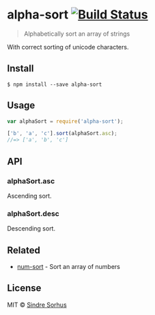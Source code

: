 # alpha-sort [![Build Status](https://travis-ci.org/sindresorhus/alpha-sort.svg?branch=master)](https://travis-ci.org/sindresorhus/alpha-sort)

> Alphabetically sort an array of strings

With correct sorting of unicode characters.


## Install

```
$ npm install --save alpha-sort
```


## Usage

```js
var alphaSort = require('alpha-sort');

['b', 'a', 'c'].sort(alphaSort.asc);
//=> ['a', 'b', 'c']
```


## API

### alphaSort.asc

Ascending sort.

### alphaSort.desc

Descending sort.


## Related

- [num-sort](https://github.com/sindresorhus/num-sort) - Sort an array of numbers


## License

MIT © [Sindre Sorhus](http://sindresorhus.com)
